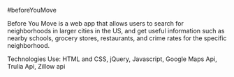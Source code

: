 #beforeYouMove

Before You Move is a web app that allows users to search for neighborhoods in larger cities in the US, and get useful information such as nearby schools, grocery stores, restaurants, and crime rates for the specific neighborhood.

Technologies Use:
HTML and CSS,
jQuery,
Javascript,
Google Maps Api,
Trulia Api,
Zillow api
